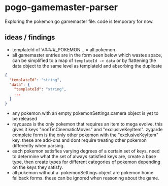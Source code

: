 # pogo-gamemaster-parser
 Exploring the pokemon go gamemaster file. code is temporary for now.

## ideas / findings

- templateId of V####_POKEMON... = all pokemon
- all gamemaster entries are in the form seen below which wastes space, can be simplified to a map of `templateId -> data` or by flattening the data object to the same level as templateId and absorbing the duplicate

```json
{
  "templateId": "string",
  "data": {
    "templateId": "string",
    ...
  }
}
```

- any pokemon with an empty pokemonSettings.camera object is yet to be released
- rayquaza is the only pokemon that requires an item to mega evolve. this gives it keys "nonTmCinematicMoves" and "exclusiveKeyItem". zygarde complete form is the only other pokemon with the "exclusiveKeyItem" key. these are add-ons and dont require treating other pokemon differently when parsing.
- each pokemon satisfies varying degrees of a certain set of keys. need to determine what the set of always satisfied keys are, create a base type, then create types for different categories of pokemon depending on the keys they satisfy.
- all pokemon without a .pokemonSettings object are pokemon home fallback forms. these can be ignored when reasoning about the game.